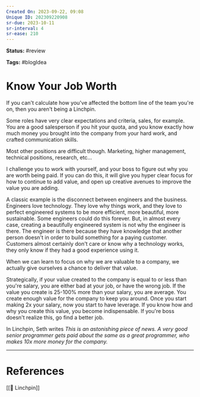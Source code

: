 ```yaml
---
Created On: 2023-09-22, 09:08
Unique ID: 202309220908
sr-due: 2023-10-11
sr-interval: 4
sr-ease: 210
---
```

**Status:** #review 

**Tags:** #blogIdea 

# Know Your Job Worth

If you can't calculate how you've affected the bottom line of the team you're on, then you aren't being a Linchpin. 

Some roles have very clear expectations and criteria, sales, for example. You are a good salesperson if you hit your quota, and you know exactly how much money you brought into the company from your hard work, and crafted communication skills.

Most other positions are difficult though. Marketing, higher management, technical positions, research, etc...

I challenge you to work with yourself, and your boss to figure out why you are worth being paid. If you can do this, it will give you hyper clear focus for how to continue to add value, and open up creative avenues to improve the value you are adding. 


A classic example is the disconnect between engineers and the business. Engineers love technology. They love why things work, and they love to perfect engineered systems to be more efficient, more beautiful, more sustainable. Some engineers could do this forever. But, in almost every case, creating a beautifully engineered system is not why the engineer is there. The engineer is there because they have knowledge that another person doesn't in order to build something for a paying customer. Customers almost certainly don't care or know why a technology works, they only know if they had a good experience using it. 

When we can learn to focus on why we are valuable to a company, we actually give ourselves a chance to deliver that value. 


Strategically, if your value created to the company is equal to or less than you're salary, you are either bad at your job, or have the wrong job. If the value you create is 25-100% more than your salary, you are average. You create enough value for the company to keep you around. Once you start making 2x your salary, now you start to have leverage. If you know how and why you create this value, you become indispensable. If you're boss doesn't realize this, go find a better job. 


In Linchpin, Seth writes *This is an astonishing piece of news. A very good senior programmer gets paid about the same as a great programmer, who makes 10x more money for the company.*



---
# References

[[🔩 Linchpin]]